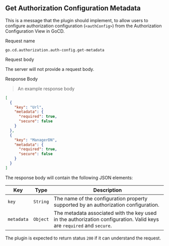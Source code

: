 ## Get Authorization Configuration Metadata

This is a message that the plugin should implement, to allow users to configure authorization configuration (`<authConfig>`) from the Authorization Configuration View in GoCD.

<p class='request-name-heading'>Request name</p>

`go.cd.authorization.auth-config.get-metadata`

<p class='request-body-heading'>Request body</p>

The server will not provide a request body.

<p class='response-code-heading'>Response Body</p>

> An example response body

```json
[
  {
    "key": "Url",
    "metadata": {
      "required": true,
      "secure": false
    }
  },
  {
    "key": "ManagerDN",
    "metadata": {
      "required": true,
      "secure": false
    }
  }
]
```

The response body will contain the following JSON elements:

<p class='attributes-table-follows'></p>

| Key        | Type     | Description                                                                                                           |
|------------|----------|-----------------------------------------------------------------------------------------------------------------------|
| `key`      | `String` | The name of the configuration property supported by an authorization configuration.                                   |
| `metadata` | `Object` | The metadata associated with the key used in the authorization configuration. Valid keys are `required` and `secure`. |

The plugin is expected to return status `200` if it can understand the request.
